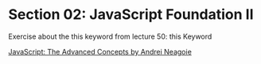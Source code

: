 # Section 02: JavaScript Foundation II
Exercise about the this keyword from lecture 50: this Keyword

[JavaScript: The Advanced Concepts by Andrei Neagoie](https://www.udemy.com/course/advanced-javascript-concepts/)
